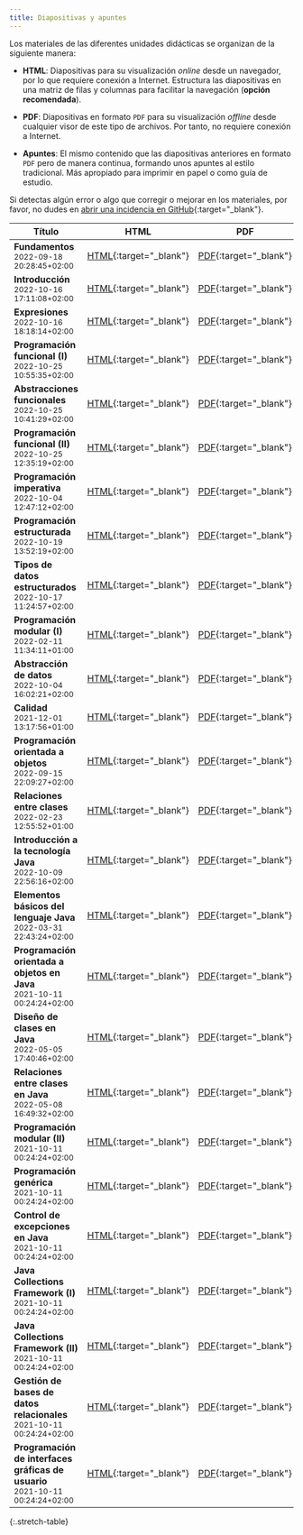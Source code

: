 ```yaml
---
title: Diapositivas y apuntes
---
```


Los materiales de las diferentes unidades didácticas se organizan de la siguiente manera:

- **HTML**: Diapositivas para su visualización *online* desde un navegador, por lo que requiere conexión a Internet. Estructura las diapositivas en una matriz de filas y columnas para facilitar la navegación (**opción recomendada**).

- **PDF**: Diapositivas en formato `PDF` para su visualización *offline* desde cualquier visor de este tipo de archivos. Por tanto, no requiere conexión a Internet.

- **Apuntes**: El mismo contenido que las diapositivas anteriores en formato `PDF` pero de manera continua, formando unos apuntes al estilo tradicional. Más apropiado para imprimir en papel o como guía de estudio.

Si detectas algún error o algo que corregir o mejorar en los materiales, por favor, no dudes en [abrir una incidencia en GitHub](https://github.com/ricpelo/pro/issues/new){:target="_blank"}.

| Título | HTML | PDF | Apuntes | Ejercicios | Prácticas |
| ------ |:----:|:---:|:-------:|:----------:|:---------:|
| <strong>Fundamentos</strong><br><small class="fecha" title="Última actualización">2022-09-18 20:28:45+02:00</small> | [HTML](slides/fundamentos.html){:target="_blank"} | [PDF](pdf/fundamentos.pdf){:target="_blank"} | [Apuntes](apuntes/fundamentos-apuntes.pdf){:target="_blank"}
| <strong>Introducción</strong><br><small class="fecha" title="Última actualización">2022-10-16 17:11:08+02:00</small> | [HTML](slides/introduccion.html){:target="_blank"} | [PDF](pdf/introduccion.pdf){:target="_blank"} | [Apuntes](apuntes/introduccion-apuntes.pdf){:target="_blank"} | [Ejercicios](ejercicios/introduccion-ejercicios.pdf){:target="_blank"}<br><small class="fecha" title="Última actualización">2022-09-16 15:08:38+02:00</small> | [Prácticas](practicas/introduccion-practicas.pdf){:target="_blank"}<br><small class="fecha" title="Última actualización">2022-09-25 10:57:22+02:00</small>
| <strong>Expresiones</strong><br><small class="fecha" title="Última actualización">2022-10-16 18:18:14+02:00</small> | [HTML](slides/expresiones.html){:target="_blank"} | [PDF](pdf/expresiones.pdf){:target="_blank"} | [Apuntes](apuntes/expresiones-apuntes.pdf){:target="_blank"} | [Ejercicios](ejercicios/expresiones-ejercicios.pdf){:target="_blank"}<br><small class="fecha" title="Última actualización">2022-10-04 12:55:30+02:00</small>
| <strong>Programación funcional (I)</strong><br><small class="fecha" title="Última actualización">2022-10-25 10:55:35+02:00</small> | [HTML](slides/programacion-funcional-i.html){:target="_blank"} | [PDF](pdf/programacion-funcional-i.pdf){:target="_blank"} | [Apuntes](apuntes/programacion-funcional-i-apuntes.pdf){:target="_blank"} | [Ejercicios](ejercicios/programacion-funcional-i-ejercicios.pdf){:target="_blank"}<br><small class="fecha" title="Última actualización">2022-10-16 11:40:48+02:00</small>
| <strong>Abstracciones funcionales</strong><br><small class="fecha" title="Última actualización">2022-10-25 10:41:29+02:00</small> | [HTML](slides/abstracciones-funcionales.html){:target="_blank"} | [PDF](pdf/abstracciones-funcionales.pdf){:target="_blank"} | [Apuntes](apuntes/abstracciones-funcionales-apuntes.pdf){:target="_blank"} | [Ejercicios](ejercicios/abstracciones-funcionales-ejercicios.pdf){:target="_blank"}<br><small class="fecha" title="Última actualización">2022-10-20 11:24:42+02:00</small>
| <strong>Programación funcional (II)</strong><br><small class="fecha" title="Última actualización">2022-10-25 12:35:19+02:00</small> | [HTML](slides/programacion-funcional-ii.html){:target="_blank"} | [PDF](pdf/programacion-funcional-ii.pdf){:target="_blank"} | [Apuntes](apuntes/programacion-funcional-ii-apuntes.pdf){:target="_blank"} | [Ejercicios](ejercicios/programacion-funcional-ii-ejercicios.pdf){:target="_blank"}<br><small class="fecha" title="Última actualización">2022-10-16 18:56:27+02:00</small>
| <strong>Programación imperativa</strong><br><small class="fecha" title="Última actualización">2022-10-04 12:47:12+02:00</small> | [HTML](slides/programacion-imperativa.html){:target="_blank"} | [PDF](pdf/programacion-imperativa.pdf){:target="_blank"} | [Apuntes](apuntes/programacion-imperativa-apuntes.pdf){:target="_blank"}
| <strong>Programación estructurada</strong><br><small class="fecha" title="Última actualización">2022-10-19 13:52:19+02:00</small> | [HTML](slides/programacion-estructurada.html){:target="_blank"} | [PDF](pdf/programacion-estructurada.pdf){:target="_blank"} | [Apuntes](apuntes/programacion-estructurada-apuntes.pdf){:target="_blank"} | [Ejercicios](ejercicios/programacion-estructurada-ejercicios.pdf){:target="_blank"}<br><small class="fecha" title="Última actualización">2021-10-11 00:24:24+02:00</small>
| <strong>Tipos de datos estructurados</strong><br><small class="fecha" title="Última actualización">2022-10-17 11:24:57+02:00</small> | [HTML](slides/tipos-de-datos-estructurados.html){:target="_blank"} | [PDF](pdf/tipos-de-datos-estructurados.pdf){:target="_blank"} | [Apuntes](apuntes/tipos-de-datos-estructurados-apuntes.pdf){:target="_blank"} | [Ejercicios](ejercicios/tipos-de-datos-estructurados-ejercicios.pdf){:target="_blank"}<br><small class="fecha" title="Última actualización">2021-10-29 17:10:11+02:00</small>
| <strong>Programación modular (I)</strong><br><small class="fecha" title="Última actualización">2022-02-11 11:34:11+01:00</small> | [HTML](slides/programacion-modular-i.html){:target="_blank"} | [PDF](pdf/programacion-modular-i.pdf){:target="_blank"} | [Apuntes](apuntes/programacion-modular-i-apuntes.pdf){:target="_blank"} | [Ejercicios](ejercicios/programacion-modular-i-ejercicios.pdf){:target="_blank"}<br><small class="fecha" title="Última actualización">2021-10-11 00:24:24+02:00</small> | [Prácticas](practicas/programacion-modular-i-practicas.pdf){:target="_blank"}<br><small class="fecha" title="Última actualización">2022-01-12 20:28:59+01:00</small>
| <strong>Abstracción de datos</strong><br><small class="fecha" title="Última actualización">2022-10-04 16:02:21+02:00</small> | [HTML](slides/abstraccion-de-datos.html){:target="_blank"} | [PDF](pdf/abstraccion-de-datos.pdf){:target="_blank"} | [Apuntes](apuntes/abstraccion-de-datos-apuntes.pdf){:target="_blank"}
| <strong>Calidad</strong><br><small class="fecha" title="Última actualización">2021-12-01 13:17:56+01:00</small> | [HTML](slides/calidad.html){:target="_blank"} | [PDF](pdf/calidad.pdf){:target="_blank"} | [Apuntes](apuntes/calidad-apuntes.pdf){:target="_blank"}
| <strong>Programación orientada a objetos</strong><br><small class="fecha" title="Última actualización">2022-09-15 22:09:27+02:00</small> | [HTML](slides/programacion-orientada-a-objetos.html){:target="_blank"} | [PDF](pdf/programacion-orientada-a-objetos.pdf){:target="_blank"} | [Apuntes](apuntes/programacion-orientada-a-objetos-apuntes.pdf){:target="_blank"} | [Ejercicios](ejercicios/programacion-orientada-a-objetos-ejercicios.pdf){:target="_blank"}<br><small class="fecha" title="Última actualización">2022-04-10 11:17:20+02:00</small>
| <strong>Relaciones entre clases</strong><br><small class="fecha" title="Última actualización">2022-02-23 12:55:52+01:00</small> | [HTML](slides/relaciones-entre-clases.html){:target="_blank"} | [PDF](pdf/relaciones-entre-clases.pdf){:target="_blank"} | [Apuntes](apuntes/relaciones-entre-clases-apuntes.pdf){:target="_blank"} | [Ejercicios](ejercicios/relaciones-entre-clases-ejercicios.pdf){:target="_blank"}<br><small class="fecha" title="Última actualización">2022-10-16 18:52:51+02:00</small>
| <strong>Introducción a la tecnología Java</strong><br><small class="fecha" title="Última actualización">2022-10-09 22:56:16+02:00</small> | [HTML](slides/introduccion-a-la-tecnologia-java.html){:target="_blank"} | [PDF](pdf/introduccion-a-la-tecnologia-java.pdf){:target="_blank"} | [Apuntes](apuntes/introduccion-a-la-tecnologia-java-apuntes.pdf){:target="_blank"}
| <strong>Elementos básicos del lenguaje Java</strong><br><small class="fecha" title="Última actualización">2022-03-31 22:43:24+02:00</small> | [HTML](slides/elementos-basicos-del-lenguaje-java.html){:target="_blank"} | [PDF](pdf/elementos-basicos-del-lenguaje-java.pdf){:target="_blank"} | [Apuntes](apuntes/elementos-basicos-del-lenguaje-java-apuntes.pdf){:target="_blank"} | [Ejercicios](ejercicios/elementos-basicos-del-lenguaje-java-ejercicios.pdf){:target="_blank"}<br><small class="fecha" title="Última actualización">2021-10-11 00:24:24+02:00</small>
| <strong>Programación orientada a objetos en Java</strong><br><small class="fecha" title="Última actualización">2021-10-11 00:24:24+02:00</small> | [HTML](slides/programacion-orientada-a-objetos-en-java.html){:target="_blank"} | [PDF](pdf/programacion-orientada-a-objetos-en-java.pdf){:target="_blank"} | [Apuntes](apuntes/programacion-orientada-a-objetos-en-java-apuntes.pdf){:target="_blank"} | [Ejercicios](ejercicios/programacion-orientada-a-objetos-en-java-ejercicios.pdf){:target="_blank"}<br><small class="fecha" title="Última actualización">2021-10-11 00:24:24+02:00</small>
| <strong>Diseño de clases en Java</strong><br><small class="fecha" title="Última actualización">2022-05-05 17:40:46+02:00</small> | [HTML](slides/diseno-de-clases-en-java.html){:target="_blank"} | [PDF](pdf/diseno-de-clases-en-java.pdf){:target="_blank"} | [Apuntes](apuntes/diseno-de-clases-en-java-apuntes.pdf){:target="_blank"}
| <strong>Relaciones entre clases en Java</strong><br><small class="fecha" title="Última actualización">2022-05-08 16:49:32+02:00</small> | [HTML](slides/relaciones-entre-clases-en-java.html){:target="_blank"} | [PDF](pdf/relaciones-entre-clases-en-java.pdf){:target="_blank"} | [Apuntes](apuntes/relaciones-entre-clases-en-java-apuntes.pdf){:target="_blank"}
| <strong>Programación modular (II)</strong><br><small class="fecha" title="Última actualización">2021-10-11 00:24:24+02:00</small> | [HTML](slides/programacion-modular-ii.html){:target="_blank"} | [PDF](pdf/programacion-modular-ii.pdf){:target="_blank"} | [Apuntes](apuntes/programacion-modular-ii-apuntes.pdf){:target="_blank"} | [Ejercicios](ejercicios/programacion-modular-ii-ejercicios.pdf){:target="_blank"}<br><small class="fecha" title="Última actualización">2021-10-11 00:24:24+02:00</small>
| <strong>Programación genérica</strong><br><small class="fecha" title="Última actualización">2021-10-11 00:24:24+02:00</small> | [HTML](slides/programacion-generica.html){:target="_blank"} | [PDF](pdf/programacion-generica.pdf){:target="_blank"} | [Apuntes](apuntes/programacion-generica-apuntes.pdf){:target="_blank"}
| <strong>Control de excepciones en Java</strong><br><small class="fecha" title="Última actualización">2021-10-11 00:24:24+02:00</small> | [HTML](slides/control-de-excepciones-en-java.html){:target="_blank"} | [PDF](pdf/control-de-excepciones-en-java.pdf){:target="_blank"} | [Apuntes](apuntes/control-de-excepciones-en-java-apuntes.pdf){:target="_blank"}
| <strong>Java Collections Framework (I)</strong><br><small class="fecha" title="Última actualización">2021-10-11 00:24:24+02:00</small> | [HTML](slides/java-collections-framework-i.html){:target="_blank"} | [PDF](pdf/java-collections-framework-i.pdf){:target="_blank"} | [Apuntes](apuntes/java-collections-framework-i-apuntes.pdf){:target="_blank"}
| <strong>Java Collections Framework (II)</strong><br><small class="fecha" title="Última actualización">2021-10-11 00:24:24+02:00</small> | [HTML](slides/java-collections-framework-ii.html){:target="_blank"} | [PDF](pdf/java-collections-framework-ii.pdf){:target="_blank"} | [Apuntes](apuntes/java-collections-framework-ii-apuntes.pdf){:target="_blank"}
| <strong>Gestión de bases de datos relacionales</strong><br><small class="fecha" title="Última actualización">2021-10-11 00:24:24+02:00</small> | [HTML](slides/gestion-de-bases-de-datos-relacionales.html){:target="_blank"} | [PDF](pdf/gestion-de-bases-de-datos-relacionales.pdf){:target="_blank"} | [Apuntes](apuntes/gestion-de-bases-de-datos-relacionales-apuntes.pdf){:target="_blank"}
| <strong>Programación de interfaces gráficas de usuario</strong><br><small class="fecha" title="Última actualización">2021-10-11 00:24:24+02:00</small> | [HTML](slides/programacion-de-interfaces-graficas-de-usuario.html){:target="_blank"} | [PDF](pdf/programacion-de-interfaces-graficas-de-usuario.pdf){:target="_blank"} | [Apuntes](apuntes/programacion-de-interfaces-graficas-de-usuario-apuntes.pdf){:target="_blank"}
{:.stretch-table}
